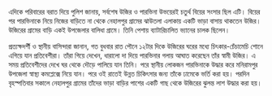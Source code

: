 এদিকে পরিবারের বরাত দিয়ে পুলিশ জানায়, সর্বশেষ উজির ও পারভিনা উভয়েরই চতুর্থ বিয়ের সংসার ছিল এটি। বিয়ের পর পারভিনাকে নিয়ে নিজের বাড়িতে না থেকে নেহালপুর গ্রামের ঝাউতলা এলাকায় একটি ভাড়া বাসায় থাকতেন উজির। উজিরের গ্রামের বাড়ি একই উপজেলার বালিধা গ্রামে। তিনি পেশায় ব্যাটারিচালিত ভ্যানের চালক ছিলেন।

প্রত্যক্ষদর্শী ও স্থানীয় বাসিন্দারা জানান, গত বুধবার রাত পৌনে ১২টার দিকে উজিরের ঘরের মধ্যে চিৎকার-চেঁচামেচি শোনে এগিয়ে যান প্রতিবেশীরা। তাঁরা গিয়ে দেখেন, ধারালো দা দিয়ে পারভিনার গলায় আঘাত করেছেন তাঁর স্বামী উজির। এ সময় প্রতিবেশীদের দেখে ঘর থেকে দৌড়ে পালিয়ে যান তিনি। পরে স্থানীয় লোকজন পারভিনাকে উদ্ধার করে মনিরামপুর উপজেলা স্বাস্থ্য কমপ্লেক্সে নিয়ে যান। পরে ওই রাতেই উন্নত চিকিৎসার জন্য তাঁকে ঢামেকে ভর্তি করা হয়। পরদিন বৃহস্পতিবার সকালে নেহালপুর গ্রামের তাঁদের ভাড়া বাড়ির পাশের একটি গাছ থেকে উজিরের ঝুলন্ত লাশ উদ্ধার করা হয়।
